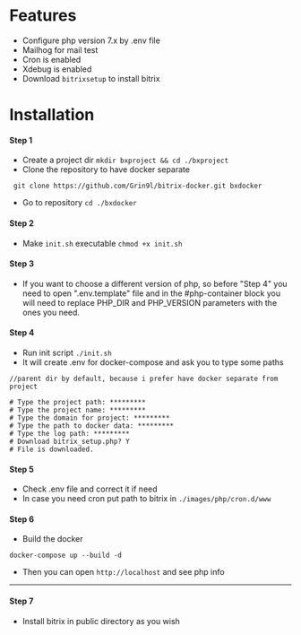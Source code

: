 # Features

* Configure php version 7.x by .env file
* Mailhog for mail test
* Cron is enabled
* Xdebug is enabled
* Download `bitrixsetup` to install bitrix

# Installation

#### Step 1

* Create a project dir `mkdir bxproject && cd ./bxproject`
* Clone the repository to have docker separate

``` shell
 git clone https://github.com/Grin9l/bitrix-docker.git bxdocker
``` 

* Go to repository `cd ./bxdocker`

#### Step 2

* Make `init.sh` executable `chmod +x init.sh`

#### Step 3

* If you want to choose a different version of php, so before "Step 4" you need to open  ".env.template" file and in the #php-container block you will need to replace PHP_DIR and PHP_VERSION parameters with the ones you need.

#### Step 4

* Run init script `./init.sh`
* It will create .env for docker-compose and ask you to type some paths

```
//parent dir by default, because i prefer have docker separate from project

# Type the project path: *********
# Type the project name: *********
# Type the domain for project: *********
# Type the path to docker data: *********
# Type the log path: *********
# Download bitrix_setup.php? Y
# File is downloaded.
```

#### Step 5

* Check .env file and correct it if need
* In case you need cron put path to bitrix in `./images/php/cron.d/www`

#### Step 6

* Build the docker

```
docker-compose up --build -d
```

* Then you can open `http://localhost` and see php info

---

#### Step 7

* Install bitrix in public directory as you wish


